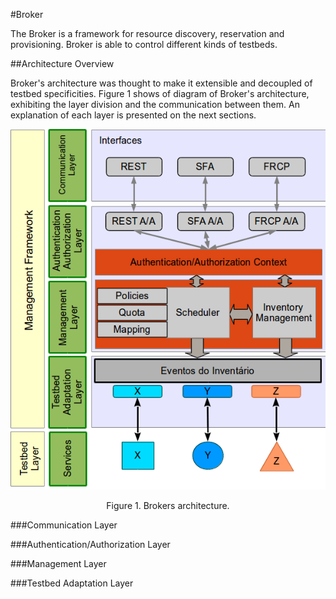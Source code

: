 #Broker

The Broker is a framework for resource discovery, reservation and provisioning. Broker is able to control different kinds of testbeds.  


##Architecture Overview

Broker's architecture was thought to make it extensible and decoupled of testbed specificities. Figure 1 shows of diagram of Broker's architecture, exhibiting the layer division and the communication between them. An explanation of each layer is presented on the next sections. 

<div style="text-align: center;">
    <img src="images/broker-architecture.png" alt="Brokers architecture">
    <p>
        Figure 1. Brokers architecture.
    </p>
</div>

###Communication Layer

###Authentication/Authorization Layer

###Management Layer

###Testbed Adaptation Layer